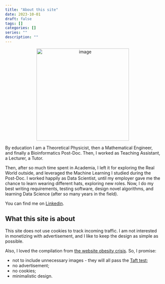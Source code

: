 ```yaml
---
title: "About this site"
date: 2023-10-01
draft: false
tags: []
categories: []
series: ""
description: ""
---
```


<div style="text-align:center;">
<img src="/images/profile.jpg" alt="image" style="margin:auto;width:300px;height:auto;">
</div>

By education I am a Theoretical Physicist, then a Mathematical Engineer, and finally a Bioinformatics Post-Doc. Then, I worked as Teaching Assistant, a Lecturer, a Tutor.

Then, after so much time spent in Academia, I left it for exploring the Real World outside, and leveraged the Machine Learning I studied during the Post-Doc. I worked happily as Data Scientist, until my employer gave me the chance to learn wearing different hats, exploring new roles. Now, I do my best writing requirements, testing software, design novel algorithms, and learning Data Science (after so many years in the field).

You can find me on [Linkedin](https://www.linkedin.com/in/marcocarnini/).

## What this site is about

This site does not use cookies to track incoming traffic. I am not interested in monetizing with advertisement, and I like to keep the design as simple as possible.

Also, I loved the compilation from [the website obesity crisis](https://idlewords.com/talks/website_obesity.htm). So, I promise:

* not to include unnecessary images - they will all pass the [Taft test](https://tafttest.com/);
* no advertisement;
* no cookies;
* minimalistic design.
